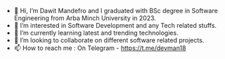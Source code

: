 - 👋 Hi, I’m Dawit Mandefro and I graduated with BSc degree in Software Engineering from Arba Minch University in 2023.
- 👀 I’m interested in Software Development and any Tech related stuffs.
- 🌱 I’m currently learning latest and trending technologies.
- 💞️ I’m looking to collaborate on different software related projects.
- 📫 How to reach me : On Telegram - https://t.me/devman18

<!---
dawitmandefro403/dawitmandefro403 is a ✨ special ✨ repository because its `README.md` (this file) appears on your GitHub profile.
You can click the Preview link to take a look at your changes.
--->
